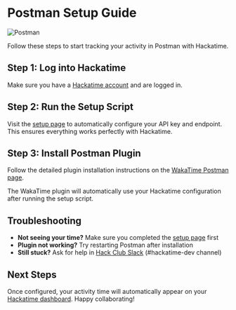 # Postman Setup Guide

![Postman](/images/editor-icons/postman-128.png)

Follow these steps to start tracking your activity in Postman with Hackatime.

## Step 1: Log into Hackatime

Make sure you have a [Hackatime account](https://hackatime.hackclub.com) and are logged in.

## Step 2: Run the Setup Script

Visit the [setup page](https://hackatime.hackclub.com/my/wakatime_setup) to automatically configure your API key and endpoint. This ensures everything works perfectly with Hackatime.

## Step 3: Install Postman Plugin

Follow the detailed plugin installation instructions on the [WakaTime Postman page](https://wakatime.com/postman).

The WakaTime plugin will automatically use your Hackatime configuration after running the setup script.

## Troubleshooting

- **Not seeing your time?** Make sure you completed the [setup page](https://hackatime.hackclub.com/my/wakatime_setup) first
- **Plugin not working?** Try restarting Postman after installation
- **Still stuck?** Ask for help in [Hack Club Slack](https://hackclub.slack.com) (#hackatime-dev channel)

## Next Steps

Once configured, your activity time will automatically appear on your [Hackatime dashboard](https://hackatime.hackclub.com). Happy collaborating!

